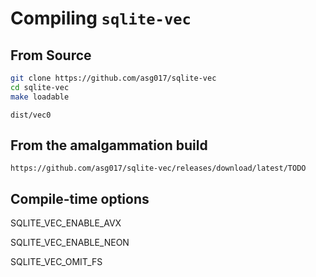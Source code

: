 # Compiling `sqlite-vec`

## From Source

```bash
git clone https://github.com/asg017/sqlite-vec
cd sqlite-vec
make loadable
```

`dist/vec0`


## From the amalgammation build

```
https://github.com/asg017/sqlite-vec/releases/download/latest/TODO
```

## Compile-time options


SQLITE_VEC_ENABLE_AVX

SQLITE_VEC_ENABLE_NEON

SQLITE_VEC_OMIT_FS
